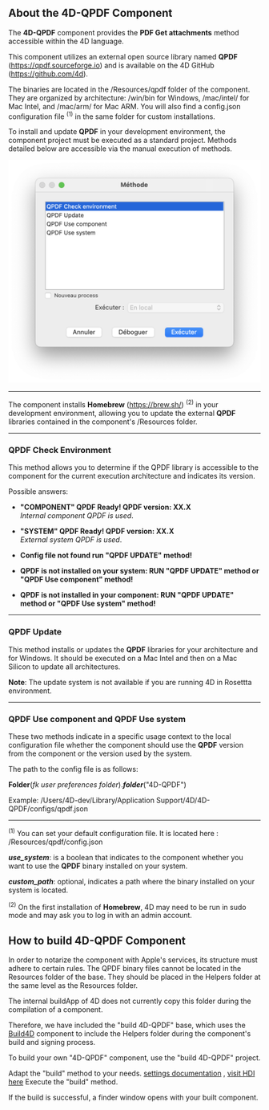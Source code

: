 ## __About the 4D-QPDF Component__

The __4D-QPDF__ component provides the __PDF Get attachments__ method accessible within the 4D language.

This component utilizes an external open source library named __QPDF__ (https://qpdf.sourceforge.io) and is available on the 4D GitHub (https://github.com/4d).

The binaries are located in the /Resources/qpdf folder of the component. They are organized by architecture: /win/bin for Windows, /mac/intel/ for Mac Intel, and /mac/arm/ for Mac ARM. 
You will also find a config.json configuration file <sup>(1)</sup> in the same folder for custom installations.


To install and update __QPDF__ in your development environment, the component project must be executed as a standard project. 
Methods detailed below are accessible via the manual execution of methods.

![Exposed methods](https://github.com/4d/4D-QPDF/blob/main/pictures/QPDF-EXEC-METHODS.png)


---

The component installs __Homebrew__ (https://brew.sh/) <sup>(2)</sup> in your development environment, allowing you to update the external __QPDF__ libraries contained in the component's /Resources folder.



--- 

### QPDF Check Environment

This method allows you to determine if the QPDF library is accessible to the component for the current execution architecture and indicates its version.

Possible answers:

- **"COMPONENT" QPDF Ready! QPDF version: XX.X**  
  _Internal component QPDF is used_.

- **"SYSTEM" QPDF Ready! QPDF version: XX.X**  
  _External system QPDF is used_.

- **Config file not found run "QPDF UPDATE" method!**

- **QPDF is not installed on your system: RUN "QPDF UPDATE" method or "QPDF Use component" method!**

- **QPDF is not installed in your component: RUN "QPDF UPDATE" method or "QPDF Use system" method!**



--- 

### QPDF Update

This method installs or updates the __QPDF__ libraries for your architecture and for Windows. 
It should be executed on a Mac Intel and then on a Mac Silicon to update all architectures.

__Note__: The update system is not available if you are running 4D in Rosettta environment.


--- 

### QPDF Use component and QPDF Use system

These two methods indicate in a specific usage context to the local configuration file whether the component should use the __QPDF__ version from the component or the version used by the system.

The path to the config file is as follows:

__Folder__(_fk user preferences folder_).___folder___("4D-QPDF")

Example:
/Users/4D-dev/Library/Application Support/4D/4D-QPDF/configs/qpdf.json

---

<sup>(1)</sup> 
You can set your default configuration file. 
It is located here : /Resources/qpdf/config.json

  ___use_system___: is a boolean that indicates to the component whether you want to use the __QPDF__ binary installed on your system.

  ___custom_path___: optional, indicates a path where the binary installed on your system is located.


<sup>(2)</sup>
On the first installation of __Homebrew__, 4D may need to be run in sudo mode and may ask you to log in with an admin account.

## __How to build 4D-QPDF Component__

In order to notarize the component with Apple's services, its structure must adhere to certain rules. 
The QPDF binary files cannot be located in the Resources folder of the base. They should be placed in the Helpers folder at the same level as the Resources folder.

The internal buildApp of 4D does not currently copy this folder during the compilation of a component.

Therefore, we have included the "build 4D-QPDF" base, which uses the [Build4D](https://github.com/4d-depot/Build4D) component to include the Helpers folder during the component's build and signing process.

To build your own "4D-QPDF" component, use the "build 4D-QPDF" project.

Adapt the "build" method to your needs.  [settings documentation](https://github.com/4d-depot/Build4D/blob/main/Build4D/Documentation/Classes/Component.md)
, [visit HDI here](https://blog.4d.com/build-your-compiled-structure-or-component-with-build4d/)
Execute the "build" method.

If the build is successful, a finder window opens with your built component.
